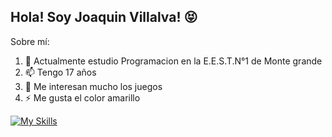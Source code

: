 ## Hola! Soy Joaquin Villalva! 😝

Sobre mí:
1. 💬 Actualmente estudio Programacion en la E.E.S.T.N°1 de Monte grande
2. 📫 Tengo 17 años
3. 🤔 Me interesan mucho los juegos
4. ⚡ Me gusta el color amarillo

[![My Skills](https://skillicons.dev/icons?i=js,html,css,php,java,mysql,ps)](https://skillicons.dev)


<!--
**JoakqElias/JoakqElias** is a ✨ _special_ ✨ repository because its `README.md` (this file) appears on your GitHub profile.

Here are some ideas to get you started:

- 🔭 I’m currently working on ...
- 🌱 I’m currently learning ...
- 👯 I’m looking to collaborate on ...
- 🤔 I’m looking for help with ...
- 💬 Ask me about ...
- 📫 How to reach me: ...
- 😄 Pronouns: ...
- ⚡ Fun fact: ...
-->
